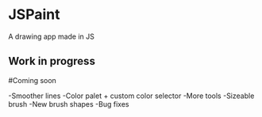 # JSPaint
A drawing app made in JS


## Work in progress
#Coming soon

-Smoother lines
-Color palet + custom color selector
-More tools
  -Sizeable brush
  -New brush shapes
-Bug fixes
